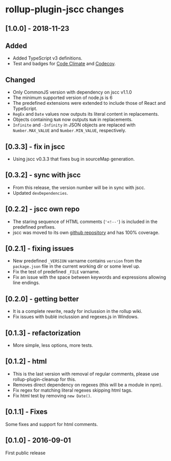 # rollup-plugin-jscc changes

## \[1.0.0] - 2018-11-23

## Added

- Added TypeScript v3 definitions.
- Test and badges for [Code Climate](https://codeclimate.com) and [Codecov](https://codecov.io).

## Changed

- Only CommonJS version with dependency on jscc v1.1.0
- The minimum supported version of node.js is 6
- The predefined extensions were extended to include those of React and TypeScript.
- `RegEx` and `Date` values now outputs its literal content in replacements.
- Objects containing `NaN` now outputs `NaN` in replacements.
- `Infinite` and `-Infinity` in JSON objects are replaced with `Number.MAX_VALUE` and `Number.MIN_VALUE`, respectively.

## \[0.3.3] - fix in jscc

- Using jscc v0.3.3 that fixes bug in sourceMap generation.

## \[0.3.2] - sync with jscc

- From this release, the version number will be in sync with jscc.
- Updated `devDependencies`.

## \[0.2.2] - jscc own repo

- The staring sequence of HTML comments (`'<!--'`) is included in the predefined prefixes.
- jscc was moved to its own [github repository](https://github.com/aMarCruz/jscc) and has 100% coverage.

## \[0.2.1] - fixing issues

- New predefined `_VERSION` varname contains `version` from the `package.json` file in the current working dir or some level up.
- Fix the test of predefined `_FILE` varname.
- Fix an issue with the space between keywords and expressions allowing line endings.

## \[0.2.0] - getting better

- It is a complete rewrite, ready for inclussion in the rollup wiki.
- Fix issues with bublé inclussion and regexes.js in Windows.

## \[0.1.3] - refactorization

- More simple, less options, more tests.

## \[0.1.2] - html

- This is the last version with removal of regular comments, please use rollup-plugin-cleanup for this.
- Removes direct dependency on regexes (this will be a module in npm).
- Fix regex for matching literal regexes skipping html tags.
- Fix html test by removing `new Date()`.

## \[0.1.1] - Fixes

Some fixes and support for html comments.

## \[0.1.0] - 2016-09-01

First public release
